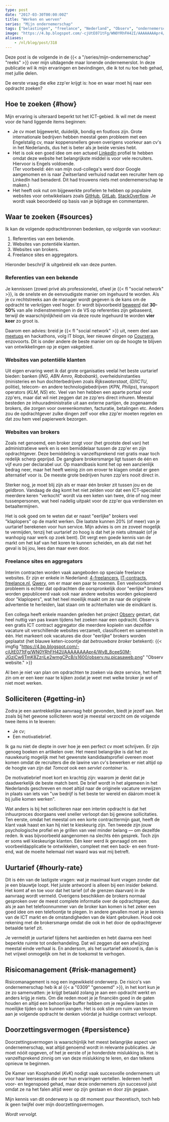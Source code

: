 ```yaml
---
type: post
date: "2017-03-30T00:00:00Z"
title: "Werken en werven"
series: "Mijn ondernemerschap"
tags: ["belastingen", "freelance", "Nederland", "Observ", "ondernemerschap", "werk", "Yktoo Solutions"]
image: "https://4.bp.blogspot.com/-cjUtE071tFg/WN0YRhFH42I/AAAAAAAApr4/WyB_8ceeS0M-JGzjCw6TmK8ZzriLe2wmgCPcB/s1600/observ.nu.picasaweb.png"
aliases:
    - /nl/blog/post/318
---
```


Deze post is de volgende in de {{< a "/series/mijn-ondernemerschap" "reeks" >}} over mijn uitdagende maar lonende ondernemerslot. In deze publicatie wil ik mijn ervaringen en bevindingen, die ik tot nu toe heb gehad, met jullie delen.

De eerste vraag die elke zzp'er krijgt is: hoe en waar moet hij naar een opdracht zoeken?

<!--more-->

## Hoe te zoeken {#how}

Mijn ervaring is uiteraard beperkt tot het ICT-gebied. Ik wil met de meest voor de hand liggende items beginnen:

* Je cv moet bijgewerkt, duidelijk, bondig en foutloos zijn. Grote internationale bedrijven hebben meestal geen probleem met een Engelstalig cv, maar koppensnellers geven overigens voorkeur aan cv's in het Nederlands, dus het is beter als je beide versies hebt.
* Het is ook een goed idee om een actueel [LinkedIn](https://www.linkedin.com/) profiel te hebben omdat deze website het belangrijkste middel is voor vele recruiters. Hiervoor is Engels voldoende.<br>
(Ter voorbeeld: één van mijn oud-collega's werd door Google aangenomen en is naar Zwitserland verhuisd nadat een recruiter hem op LinkedIn had benaderd. Dit had trouwens niets met ondernemerschap te maken.)
* Het heeft ook nut om bijgewerkte profielen te hebben op populaire websites voor ontwikkelaars zoals [GitHub](https://github.com/), [GitLab](https://gitlab.com/), [StackOverflow](https://stackoverflow.com/). Je wordt vaak beoordeeld op basis van je bijdrage en commentaren.

## Waar te zoeken {#sources}

Ik kan de volgende opdrachtbronnen bedenken, op volgorde van voorkeur:

1. Referenties van een bekende.
2. Websites van potentiële klanten.
3. Websites van brokers.
4. Freelance sites en aggregators.

Hieronder beschrijf ik uitgebreid elk van deze punten.

### Referenties van een bekende

Je kennissen (zowel privé als professionele), ofwel je {{< fl "social network" >}}, is de snelste en de eenvoudigste manier om ingehuurd te worden. Als je cv rechtstreeks aan de manager wordt gegeven is de kans om de opdracht te verkrijgen veel hoger. Er wordt bijvoorbeeld [beweerd](https://papers.ssrn.com/sol3/papers.cfm?abstract_id=2441471) dat **30-50%** van alle indienstnemingen in de VS op referenties zijn gebaseerd, terwijl de waarschijnlijkheid om via deze route ingehuurd te worden **vier keer** zo groot is.

Daarom een advies: breid je {{< fl "social network" >}} uit, neem deel aan [meetups](https://www.meetup.com/) en hackathons, volg IT blogs, leer nieuwe dingen op [Coursera](https://www.coursera.org/), enzovoorts. Dit is onder andere de beste manier om op de hoogte te blijven van ontwikkelingen op je eigen vakgebied.

### Websites van potentiële klanten

Uit eigen ervaring weet ik dat grote organisaties veelal het beste uurtarief bieden: banken (*ING*, *ABN Amro*, *Rabobank*), overheidsinstanties (ministeries en hun dochterbedrijven zoals *Rijkswaterstaat*, *(D)ICTU*, politie), telecom- en andere technologiebedrijven (*KPN*, *Philips*), transport operators (*KLM*, *NS*) etc. Veel van hen hebben een aparte portaal voor zzp'ers, maar dat wil niet zeggen dat ze zzp'ers direct inhuren. Meestal besteden ze inhuuradministratie uit aan externe partijen, de zogenaamde brokers, die zorgen voor overeenkomsten, facturatie, betalingen etc. Anders zou de opdrachtgever zulke dingen zelf voor elke zzp'er moeten regelen en dat zou hem veel papierwerk bezorgen.

### Websites van brokers

Zoals net genoemd, een broker zorgt voor (het grootste deel van) het administratieve werk en is een bemiddelaar tussen de zzp'er en zijn opdrachtgever. Deze bemiddeling is vanzelfsprekend niet gratis maar toch redelijk scherp geprijsd. De gangbare brokersmarge ligt tussen de één en vijf euro per declarabel uur. Op maandbasis komt het op een aanzienlijk bedrag neer, maar het heeft weinig zin om erover te klagen omdat er geen alternatief voor is. De meeste grote bedrijven huren zzp'ers nooit direct in.

Sterker nog, je moet blij zijn als er maar één broker zit tussen jou en de geldbron. Vandaag de dag komt het niet zelden voor dat een ICT-specialist meerdere keren "verkocht" wordt via een keten van twee, drie of nog meer tussenpersonen, wat heel nadelig uitpakt voor de zzp'er qua verdiensten en betaaltermijnen.

Het is ook goed om te weten dat er naast "eerlijke" brokers veel "klaplopers" op de markt werken. Die laatste kunnen 20% (of meer) van je uurtarief berekenen voor hun service. Mijn advies is om ze zoveel mogelijk te vermijden, tenzij het uurtarief zo hoog is dat het je niets uitmaakt (of je wanhopig naar werk op zoek bent). Dit vergt een goede kennis van de markt om het kaf van het koren te kunnen scheiden, en als dat niet het geval is bij jou, lees dan maar even door.

### Freelance sites en aggregators

Interim contracten worden vaak aangeboden op speciale freelance websites. Er zijn er enkele in Nederland: [4-freelancers](https://www.4-freelancers.nl/), [IT-contracts](https://www.it-contracts.nl/), [freelance.nl](https://www.freelance.nl/), [Qwery](https://www.qwery.nl/), om er maar een paar te noemen. Een veelvoorkomend probleem is echter dat opdrachten die oorspronkelijk door "eerlijke" brokers worden gepubliceerd vaak ook naar andere websites worden gekopieerd door "klaplopers", wat het heel moeilijk maakt om ze naar de originele advertentie te herleiden, laat staan om te achterhalen wie de eindklant is.

Een collega heeft enkele maanden geleden het project [Observ](https://observ.nu/) gestart, dat heel nuttig van pas kwam tijdens het zoeken naar een opdracht. Observ is een gratis ICT contract aggregator die meerdere kopieën van dezelfde vacature uit verschillende websites verzamelt, classificeert en samenstelt in één. Het markeert ook vacatures die door "eerlijke" brokers worden geplaatst (het blauwe keten-icoontje dat *betrouwbare broker* betekent):
{{< imgfig "https://4.bp.blogspot.com/-cjUtE071tFg/WN0YRhFH42I/AAAAAAAApr4/WyB_8ceeS0M-JGzjCw6TmK8ZzriLe2wmgCPcB/s1600/observ.nu.picasaweb.png" "Observ website." >}}

Al ben je niet van plan om opdrachten te zoeken via deze service, het heeft zin om er een keer naar te kijken zodat je weet met welke broker je wel of niet moet werken.

## Solliciteren {#getting-in}

Zodra je een aantrekkelijke aanvraag hebt gevonden, biedt je jezelf aan. Net zoals bij het gewone solliciteren word je meestal verzocht om de volgende twee items in te leveren:

* Je cv;
* Een motivatiebrief.

Ik ga nu niet de diepte in over hoe je een perfect cv moet schrijven. Er zijn genoeg boeken en artikelen over. Het meest belangrijke is dat het zo nauwkeurig mogelijk met het gewenste kandidaatsprofiel overeen moet komen omdat de recruiters die de lawine van cv's bewerken er niet altijd op de hoogte van zijn dat *Tomcat* ook een *servlet container* is.

De motivatiebrief moet kort en krachtig zijn: waarom je denkt dat je daadwerkelijk de beste match bent. De brief wordt in het algemeen in het Nederlands geschreven en moet altijd naar de originele vacature verwijzen in plaats van iets van "uw bedrijf is het beste ter wereld en dáárom moet ik bij jullie komen werken".

Wat anders is bij het solliciteren naar een interim opdracht is dat het inhuurproces doorgaans veel sneller verloopt dan bij gewone sollicitaties. Ten eerste, omdat het meestal om een korte contracttermijn gaat, heeft de klant vaak haast en kan hij niet te kieskeurig zijn. Ten tweede zijn jouw psychologische profiel en je grillen van veel minder belang — om dezelfde reden. Ik was bijvoorbeeld aangenomen na slechts één gesprek. Toch zijn er soms wél kieskeurige klanten. Eén keer werd ik gevraagd om een voorbeeldapplicatie te ontwikkelen, compleet met een back- en een front-end, wat de moeite helemaal niet waard was wat mij betreft.

## Uurtarief {#hourly-rate}

Dit is één van de lastigste vragen: wat je maximaal kunt vragen zonder dat je een blauwtje loopt. Het juiste antwoord is alleen bij een insider bekend. Het komt af en toe voor dat het tarief (of de grenzen daarvan) in de aanvraag wordt vermeld. Overigens beschikken de brokers normaal gesproken over de meest complete informatie over de opdrachtgever, dus als je aan het telefoonnummer van de broker kan komen is het zeker een goed idee om een telefoontje te plegen. In andere gevallen moet je je kennis van de ICT markt en de omstandigheden van de klant gebruiken. Houd ook rekening met de brokersmarge omdat die ook in het door de opdrachtgever betaalde tarief zit.

Je vermeldt je uurtarief tijdens het aanbieden en hebt daarna een heel beperkte ruimte tot onderhandeling. Dat wil zeggen dat een afwijzing meestal einde verhaal is. En andersom, als het uurtarief akkoord is, dan is het vrijwel onmogelijk om het in de toekomst te verhogen.

## Risicomanagement {#risk-management}

Risicomanagement is nog een ingewikkeld onderwerp. De risico's van ondernemerschap heb ik al {{< a "0309" "genoemd" >}}, in het kort kun je ze zo samenvatten: je krijgt betaald zolang je aan een opdracht werkt en anders krijg je niets. Om die reden moet je je financiën goed in de gaten houden en altijd een behoorlijke buffer hebben om je reguliere lasten in moeilijke tijden op te kunnen vangen. Het is ook slim om ruim van tevoren aan je volgende opdracht te denken vóórdat je huidige contract verloopt.

## Doorzettingsvermogen {#persistence}

Doorzettingsvermogen is waarschijnlijk het meest belangrijke aspect van ondernemerschap, wat altijd genoemd wordt in relevante publicaties. Je moet nóóit opgeven, of het je eerste of je honderdste mislukking is. Het is vanzelfsprekend zinnig om van deze mislukking te leren, en dan telkens opnieuw te beginnen.

De Kamer van Koophandel (*KvK*) nodigt vaak succesvolle ondernemers uit voor haar leersessies die over hun ervaringen vertellen. Iedereen heeft voor- en tegenspoed gehad, maar deze ondernemers zijn succesvol juist omdat ze na het falen altijd weer op zijn gestaan en door zijn gegaan.

Mijn kennis van dit onderwerp is op dit moment puur theoretisch, toch heb ik geen twijfel over mijn doorzettingsvermogen.

*Wordt vervolgt.*
